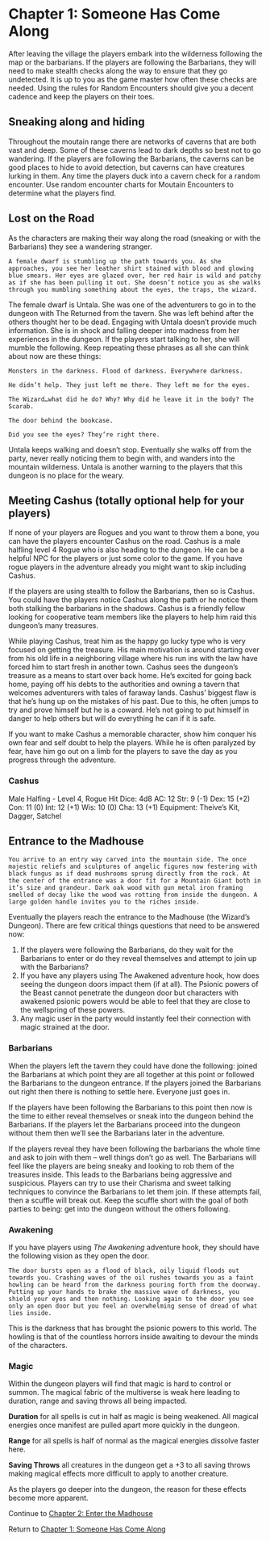 # Chapter 1: Someone Has Come Along

After leaving the village the players embark into the wilderness following the map or the barbarians. If the players are following the Barbarians, they will need to make stealth checks along the way to ensure that they go undetected. It is up to you as the game master how often these checks are needed. Using the rules for Random Encounters should give you a decent cadence and keep the players on their toes.

## Sneaking along and hiding

Throughout the moutain range there are networks of caverns that are both vast and deep. Some of these caverns lead to dark depths so best not to go wandering. If the players are following the Barbarians, the caverns can be good places to hide to avoid detection, but caverns can have creatures lurking in them. Any time the players duck into a cavern check for a random encounter. Use random encounter charts for Moutain Encounters to determine what the players find.

## Lost on the Road

As the characters are making their way along the road (sneaking or with the Barbarians) they see a wandering stranger.

`A female dwarf is stumbling up the path towards you. As she approaches, you see her leather shirt stained with blood and glowing blue smears. Her eyes are glazed over, her red hair is wild and patchy as if she has been pulling it out. She doesn’t notice you as she walks through you mumbling something about the eyes, the traps, the wizard.`

The female dwarf is Untala. She was one of the adventurers to go in to the dungeon with The Returned from the tavern. She was left behind after the others thought her to be dead. Engaging with Untala doesn’t provide much information. She is in shock and falling deeper into madness from her experiences in the dungeon. If the players start talking to her, she will mumble the following. Keep repeating these phrases as all she can think about now are these things:

`Monsters in the darkness. Flood of darkness. Everywhere darkness.`

`He didn’t help. They just left me there. They left me for the eyes.`

`The Wizard…what did he do? Why? Why did he leave it in the body? The Scarab.`

`The door behind the bookcase.`

`Did you see the eyes? They’re right there.`

Untala keeps walking and doesn’t stop. Eventually she walks off from the party, never really noticing them to begin with, and wanders into the mountain wilderness. Untala is another warning to the players that this dungeon is no place for the weary.

## Meeting Cashus (totally optional help for your players)

If none of your players are Rogues and you want to throw them a bone, you can have the players encounter Cashus on the road. Cashus is a male halfling level 4 Rogue who is also heading to the dungeon. He can be a helpful NPC for the players or just some color to the game. If you have rogue players in the adventure already you might want to skip including Cashus.

If the players are using stealth to follow the Barbarians, then so is Cashus. You could have the players notice Cashus along the path or he notice them both stalking the barbarians in the shadows. Cashus is a friendly fellow looking for cooperative team members like the players to help him raid this dungeon’s many treasures.

While playing Cashus, treat him as the happy go lucky type who is very focused on getting the treasure. His main motivation is around starting over from his old life in a neighboring village where his run ins with the law have forced him to start fresh in another town. Cashus sees the dungeon’s treasure as a means to start over back home. He’s excited for going back home, paying off his debts to the authorities and owning a tavern that welcomes adventurers with tales of faraway lands. Cashus’ biggest flaw is that he’s hung up on the mistakes of his past. Due to this, he often jumps to try and prove himself but he is a coward. He’s not going to put himself in danger to help others but will do everything he can if it is safe.

If you want to make Cashus a memorable character, show him conquer his own fear and self doubt to help the players. While he is often paralyzed by fear, have him go out on a limb for the players to save the day as you progress through the adventure.

### Cashus

Male Halfing - Level 4, Rogue
Hit Dice: 4d8
AC: 12
Str: 9 (-1)
Dex: 15 (+2)
Con: 11 (0)
Int: 12 (+1)
Wis: 10 (0)
Cha: 13 (+1)
Equipment: Theive’s Kit, Dagger, Satchel

## Entrance to the Madhouse

`You arrive to an entry way carved into the mountain side. The once majestic reliefs and sculptures of angelic figures now festering with black fungus as if dead mushrooms sprung directly from the rock. At the center of the entrance was a door fit for a Mountain Giant both in it’s size and grandeur. Dark oak wood with gun metal iron framing smelled of decay like the wood was rotting from inside the dungeon. A large golden handle invites you to the riches inside.`

Eventually the players reach the entrance to the Madhouse (the Wizard’s Dungeon). There are few critical things questions that need to be answered now:

1. If the players were following the Barbarians, do they wait for the Barbarians to enter or do they reveal themselves and attempt to join up with the Barbarians?
2. If you have any players using The Awakened adventure hook, how does seeing the dungeon doors impact them (if at all). The Psionic powers of the Beast cannot penetrate the dungeon door but characters with awakened psionic powers would be able to feel that they are close to the wellspring of these powers.
3. Any magic user in the party would instantly feel their connection with magic strained at the door.

### Barbarians

When the players left the tavern they could have done the following: joined the Barbarians at which point they are all together at this point or followed the Barbarians to the dungeon entrance. If the players joined the Barbarians out right then there is nothing to settle here. Everyone just goes in.

If the players have been following the Barbarians to this point then now is the time to either reveal themselves or sneak into the dungeon behind the Barbarians. If the players let the Barbarians proceed into the dungeon without them then we’ll see the Barbarians later in the adventure.

If the players reveal they have been following the barbarians the whole time and ask to join with them – well things don’t go as well. The Barbarians will feel like the players are being sneaky and looking to rob them of the treasures inside. This leads to the Barbarians being aggressive and suspicious. Players can try to use their Charisma and sweet talking techniques to convince the Barbarians to let them join. If these attempts fail, then a scuffle will break out. Keep the scuffle short with the goal of both parties to being: get into the dungeon without the others following.

### Awakening

If you have players using *The Awakening* adventure hook, they should have the following vision as they open the door.

`The door bursts open as a flood of black, oily liquid floods out towards you. Crashing waves of the oil rushes towards you as a faint howling can be heard from the darkness pouring forth from the doorway. Putting up your hands to brake the massive wave of darkness, you shield your eyes and then nothing. Looking again to the door you see only an open door but you feel an overwhelming sense of dread of what lies inside.`

This is the darkness that has brought the psionic powers to this world. The howling is that of the countless horrors inside awaiting to devour the minds of the characters.

### Magic

Within the dungeon players will find that magic is hard to control or summon. The magical fabric of the multiverse is weak here leading to duration, range and saving throws all being impacted.

**Duration** for all spells is cut in half as magic is being weakened. All magical energies once manifest are pulled apart more quickly in the dungeon.

**Range** for all spells is half of normal as the magical energies dissolve faster here.

**Saving Throws** all creatures in the dungeon get a +3 to all saving throws making magical effects more difficult to apply to another creature.

As the players go deeper into the dungeon, the reason for these effects become more apparent.

Continue to [Chapter 2: Enter the Madhouse](Chapter2.md)

Return to [Chapter 1: Someone Has Come Along](Chapter1.md)